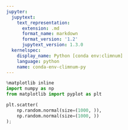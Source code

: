 ```yaml
---
jupyter:
  jupytext:
    text_representation:
      extension: .md
      format_name: markdown
      format_version: '1.2'
      jupytext_version: 1.3.0
  kernelspec:
    display_name: Python [conda env:climnum]
    language: python
    name: conda-env-climnum-py
---
```


```python
%matplotlib inline
import numpy as np
from matplotlib import pyplot as plt
```

```python
plt.scatter(
    np.random.normal(size=(1000, )),
    np.random.normal(size=(1000, ))
);
```

```python

```
